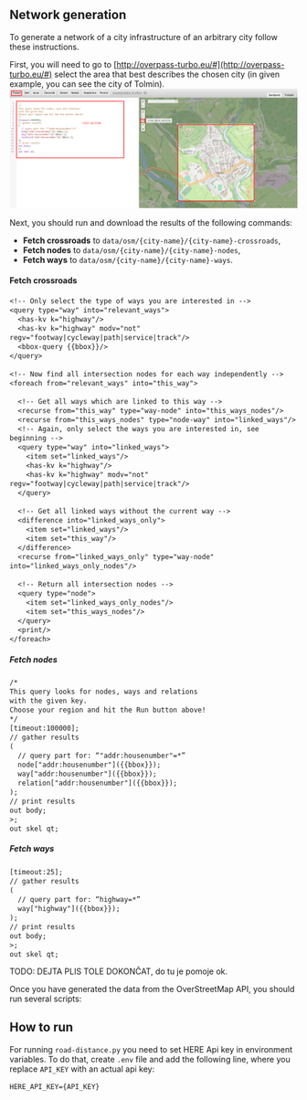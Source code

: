 ## Network generation
To generate a network of a city infrastructure of an arbitrary city follow these instructions.

First, you will need to go to [http://overpass-turbo.eu/#](http://overpass-turbo.eu/#) select the area that best describes the chosen city (in given example, you can see the city of Tolmin). 
![Overpass](overpass.png)

Next, you should run and download the results of the following commands:
  * **Fetch crossroads** to `data/osm/{city-name}/{city-name}-crossroads`,
  * **Fetch nodes** to `data/osm/{city-name}/{city-name}-nodes`,
  * **Fetch ways** to `data/osm/{city-name}/{city-name}-ways`.

#### Fetch crossroads
```
<!-- Only select the type of ways you are interested in -->
<query type="way" into="relevant_ways">
  <has-kv k="highway"/>
  <has-kv k="highway" modv="not" regv="footway|cycleway|path|service|track"/>
  <bbox-query {{bbox}}/>
</query>

<!-- Now find all intersection nodes for each way independently -->
<foreach from="relevant_ways" into="this_way">  

  <!-- Get all ways which are linked to this way -->
  <recurse from="this_way" type="way-node" into="this_ways_nodes"/>
  <recurse from="this_ways_nodes" type="node-way" into="linked_ways"/>
  <!-- Again, only select the ways you are interested in, see beginning -->
  <query type="way" into="linked_ways">
    <item set="linked_ways"/>
    <has-kv k="highway"/>
    <has-kv k="highway" modv="not" regv="footway|cycleway|path|service|track"/>
  </query>

  <!-- Get all linked ways without the current way --> 
  <difference into="linked_ways_only">
    <item set="linked_ways"/>
    <item set="this_way"/>
  </difference>
  <recurse from="linked_ways_only" type="way-node" into="linked_ways_only_nodes"/>

  <!-- Return all intersection nodes -->
  <query type="node">
    <item set="linked_ways_only_nodes"/>
    <item set="this_ways_nodes"/>
  </query>
  <print/>
</foreach>
```
##### Fetch nodes
```
/*
This query looks for nodes, ways and relations 
with the given key.
Choose your region and hit the Run button above!
*/
[timeout:100000];
// gather results
(
  // query part for: “"addr:housenumber"=*”
  node["addr:housenumber"]({{bbox}});
  way["addr:housenumber"]({{bbox}});
  relation["addr:housenumber"]({{bbox}});
);
// print results
out body;
>;
out skel qt;
```
##### Fetch ways
```
[timeout:25];
// gather results
(
  // query part for: “highway=*”
  way["highway"]({{bbox}});
);
// print results
out body;
>;
out skel qt;
```

TODO: DEJTA PLIS TOLE DOKONČAT, do tu je pomoje ok.

Once you have generated the data from the OverStreetMap API, you should run several scripts:

## How to run
For running `road-distance.py` you need to set HERE Api key in environment variables.
To do that, create `.env` file and add the following line, where you replace `API_KEY`
with an actual api key:
```
HERE_API_KEY={API_KEY}
```